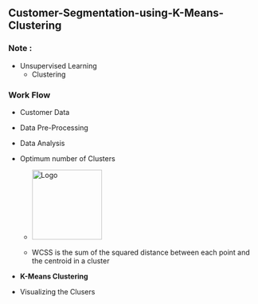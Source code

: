 

## Customer-Segmentation-using-K-Means-Clustering


### Note :

- Unsupervised Learning
    - Clustering 


### Work Flow

- Customer Data
- Data Pre-Processing
- Data Analysis
- Optimum number of Clusters


  - <img src="https://miro.medium.com/v2/resize:fit:758/1*ymPN8PcHLLfts_XkH4YBxg.png" alt="Logo" width="140"/>


  - WCSS is the sum of the squared distance between each point and the centroid in a cluster

- __K-Means Clustering__

- Visualizing the Clusers 


  
